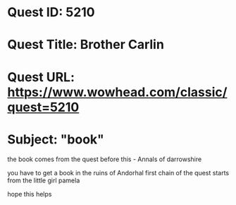 # Quest ID: 5210
# Quest Title: Brother Carlin
# Quest URL: https://www.wowhead.com/classic/quest=5210
# Subject: "book"
the book comes from the quest before this - Annals of darrowshire

you have to get a book in the ruins of Andorhal
first chain of the quest starts from the little girl pamela

hope this helps